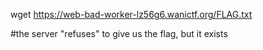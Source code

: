 wget https://web-bad-worker-lz56g6.wanictf.org/FLAG.txt

#the server "refuses" to give us the flag, but it exists